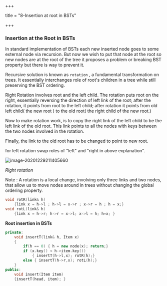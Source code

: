 +++

title = "8-Insertion at root in BSTs"

+++

### Insertion at the Root in BSTs

In standard implementation of BSTs each new inserted node goes to some external node via recursion. But now we wish to put that node at the root so new nodes are at the root of the tree it proposes a problem or breaking BST property but there is way to prevent it.

Recursive solution is known as `rotation` , a fundamental transformation on trees. It essentially interchanges role of root's children in a tree while still preserving the BST ordering.

Right Rotation involves root and the left child. The rotation puts root on the right, essentially reversing the direction of left link of the root; after the rotation, it points from root to the left child; after rotation it points from old left child( the new root ) to the old root( the right child of the new root.)

Now to make rotation work, is to copy the right link of the left child to be the left link of the old root. This link points to all the nodes with keys between the two nodes involved in the rotation.

Finally, the link to the old root has to be changed to point to new root.

for left rotation swap roles of "left" and "right in above explanation".

![image-20201229211405660](/8-Insertion_at_root_in_BSTs.assets/image-20201229211405660.png)

*Right rotation*

Note : A rotation is a local change, involving only three links and two nodes, that allow us to move nodes around in trees without changing the global ordering property.

````c++
void rotR(link& h)
	{link x = h->l ; h->l = x->r ; x->r = h ; h = x;}
void rotL(link& h)
	{link x = h->r; h->r = x->l; x->l = h; h=x; }
````

**Root insertion in BSTs**

````c++
private:
	void insertT(link& h, Item x)
    {
        if(h == 0) { h = new node(x); return;}
        if (x.key() < h->item.key())
        	{ insertT(h->l,x); rotR(h);}
        else { insertT(h->r,x); rotL(h);}
    }
public:
	void insert(Item item)
    {insertT(head, item); }
````

